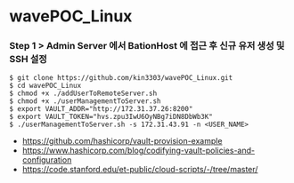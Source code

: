 # wavePOC_Linux


### Step 1 > Admin Server 에서 BationHost 에 접근 후 신규 유저 생성 및 SSH 설정

```console
$ git clone https://github.com/kin3303/wavePOC_Linux.git
$ cd wavePOC_Linux
$ chmod +x ./addUserToRemoteServer.sh
$ chmod +x ./userManagementToServer.sh
$ export VAULT_ADDR="http://172.31.37.26:8200"
$ export VAULT_TOKEN="hvs.zpu3IwU6OyNBg7iDN8DbWb3K"
$ ./userManagementToServer.sh -s 172.31.43.91 -n <USER_NAME>
```

- https://github.com/hashicorp/vault-provision-example
- https://www.hashicorp.com/blog/codifying-vault-policies-and-configuration
- https://code.stanford.edu/et-public/cloud-scripts/-/tree/master/
